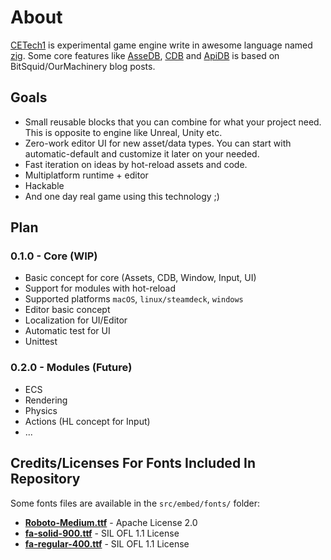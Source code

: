 # About

[CETech1](https://github.com/cyberegoorg/cetech1) is experimental game engine write in awesome language
named [zig](https://ziglang.org).
Some core features like [AsseDB](assetdb.md), [CDB](cdb.md) and [ApiDB](apidb.md) is based on BitSquid/OurMachinery blog
posts.

## Goals

- Small reusable blocks that you can combine for what your project need. This is opposite to engine like Unreal, Unity
  etc.
- Zero-work editor UI for new asset/data types. You can start with automatic-default and customize it later on your
  needed.
- Fast iteration on ideas by hot-reload assets and code.
- Multiplatform runtime + editor
- Hackable
- And one day real game using this technology ;)

## Plan

### 0.1.0 - Core (WIP)

- Basic concept for core (Assets, CDB, Window, Input, UI)
- Support for modules with hot-reload
- Supported platforms `macOS`, `linux/steamdeck`, `windows`
- Editor basic concept
- Localization for UI/Editor
- Automatic test for UI
- Unittest

### 0.2.0 - Modules (Future)

- ECS
- Rendering
- Physics
- Actions (HL concept for Input)
- ...

## Credits/Licenses For Fonts Included In Repository

Some fonts files are available in the `src/embed/fonts/` folder:

- **[Roboto-Medium.ttf](https://fonts.google.com/specimen/Roboto)** - Apache License 2.0
- **[fa-solid-900.ttf](https://fontawesome.com)** - SIL OFL 1.1 License
- **[fa-regular-400.ttf](https://fontawesome.com)** - SIL OFL 1.1 License
